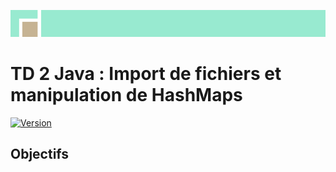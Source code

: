![separe](https://github.com/studoo-app/.github/blob/main/profile/studoo-banner-logo.png)
# TD 2 Java : Import de fichiers et manipulation de HashMaps
[![Version](https://img.shields.io/badge/Version-1.0.0-blue)]()

## Objectifs